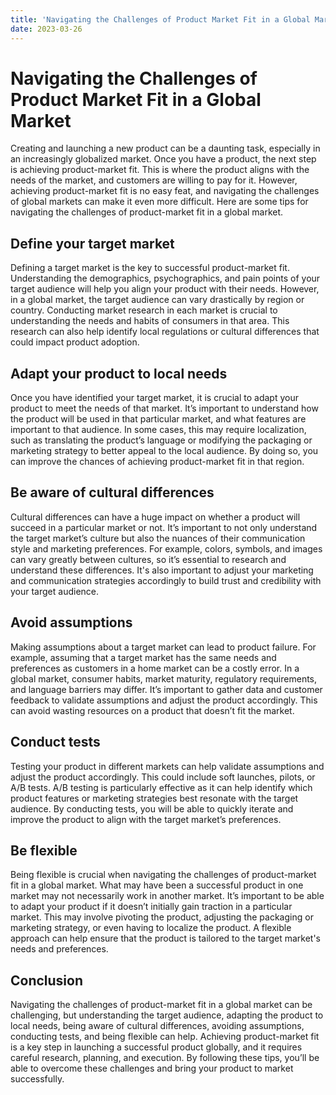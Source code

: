 ```yaml
---
title: 'Navigating the Challenges of Product Market Fit in a Global Market '
date: 2023-03-26
---
```


# Navigating the Challenges of Product Market Fit in a Global Market

Creating and launching a new product can be a daunting task, especially in an increasingly globalized market. Once you have a product, the next step is achieving product-market fit. This is where the product aligns with the needs of the market, and customers are willing to pay for it. However, achieving product-market fit is no easy feat, and navigating the challenges of global markets can make it even more difficult. Here are some tips for navigating the challenges of product-market fit in a global market.

## Define your target market

Defining a target market is the key to successful product-market fit. Understanding the demographics, psychographics, and pain points of your target audience will help you align your product with their needs. However, in a global market, the target audience can vary drastically by region or country. Conducting market research in each market is crucial to understanding the needs and habits of consumers in that area. This research can also help identify local regulations or cultural differences that could impact product adoption.

## Adapt your product to local needs

Once you have identified your target market, it is crucial to adapt your product to meet the needs of that market. It’s important to understand how the product will be used in that particular market, and what features are important to that audience. In some cases, this may require localization, such as translating the product’s language or modifying the packaging or marketing strategy to better appeal to the local audience. By doing so, you can improve the chances of achieving product-market fit in that region.

## Be aware of cultural differences

Cultural differences can have a huge impact on whether a product will succeed in a particular market or not. It’s important to not only understand the target market’s culture but also the nuances of their communication style and marketing preferences. For example, colors, symbols, and images can vary greatly between cultures, so it’s essential to research and understand these differences. It's also important to adjust your marketing and communication strategies accordingly to build trust and credibility with your target audience.

## Avoid assumptions

Making assumptions about a target market can lead to product failure. For example, assuming that a target market has the same needs and preferences as customers in a home market can be a costly error. In a global market, consumer habits, market maturity, regulatory requirements, and language barriers may differ. It’s important to gather data and customer feedback to validate assumptions and adjust the product accordingly. This can avoid wasting resources on a product that doesn’t fit the market.

## Conduct tests

Testing your product in different markets can help validate assumptions and adjust the product accordingly. This could include soft launches, pilots, or A/B tests. A/B testing is particularly effective as it can help identify which product features or marketing strategies best resonate with the target audience. By conducting tests, you will be able to quickly iterate and improve the product to align with the target market’s preferences.

## Be flexible

Being flexible is crucial when navigating the challenges of product-market fit in a global market. What may have been a successful product in one market may not necessarily work in another market. It’s important to be able to adapt your product if it doesn’t initially gain traction in a particular market. This may involve pivoting the product, adjusting the packaging or marketing strategy, or even having to localize the product. A flexible approach can help ensure that the product is tailored to the target market's needs and preferences.

## Conclusion

Navigating the challenges of product-market fit in a global market can be challenging, but understanding the target audience, adapting the product to local needs, being aware of cultural differences, avoiding assumptions, conducting tests, and being flexible can help. Achieving product-market fit is a key step in launching a successful product globally, and it requires careful research, planning, and execution. By following these tips, you’ll be able to overcome these challenges and bring your product to market successfully.

